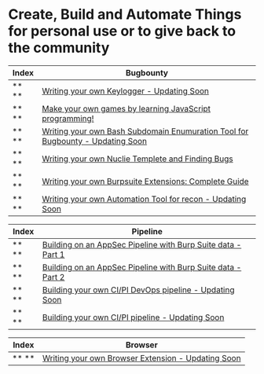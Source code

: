# Create, Build and Automate Things for personal use or to give back to the community
 
Index | Bugbounty 
-- | ---
** ** | [Writing your own Keylogger - Updating Soon]()
** ** | [Make your own games by learning JavaScript programming!](http://jsdares.com/)
** ** | [Writing your own Bash Subdomain Enumuration Tool for Bugbounty - Updating Soon]()
** ** | [Writing your own Nuclie Templete and Finding Bugs](https://www.youtube.com/watch?v=B5ql2P4fTmQ)
** ** | [Writing your own Burpsuite Extensions: Complete Guide](https://cirius.medium.com/writing-your-own-burpsuite-extensions-complete-guide-cb7aba4dbceb)
** ** | [Writing your own Automation Tool for recon - Updating Soon]()

Index | Pipeline
-- | ---
** ** | [Building on an AppSec Pipeline with Burp Suite data - Part 1](https://www.silentrobots.com/building-an-appsec-pipeline-with-burpsuite-data/)
** ** | [Building on an AppSec Pipeline with Burp Suite data - Part 2](https://www.silentrobots.com/pushing-burp-suite-data-into-your-testing-pipeline-part-2/)
** ** | [Building your own CI/PI DevOps pipeline - Updating Soon]()
** ** | [Building your own CI/PI pipeline - Updating Soon]()

Index | Browser
-- | ---
** ** | [Writing your own Browser Extension - Updating Soon]()



